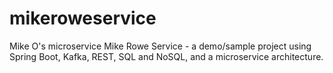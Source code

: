 # mikeroweservice
Mike O's microservice Mike Rowe Service - a demo/sample project using Spring Boot, Kafka, REST, SQL and NoSQL, and a microservice architecture.
